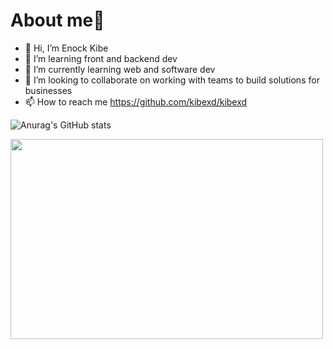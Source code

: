 
# About me🚀

<!---
kibexd/kibexd is a ✨ special ✨ repository because its `README.md` (this file) appears on your GitHub profile.
You can click the Preview link to take a look at your changes.
--->

- 👋 Hi, I’m Enock Kibe
- 👀 I’m learning front and backend dev
- 🌱 I’m currently learning web and software dev
- 💞️ I’m looking to collaborate on working with teams to build solutions for businesses
- 📫 How to reach  me https://github.com/kibexd/kibexd

![Anurag's GitHub stats](https://github-readme-stats.vercel.app/api?username=kibexd&show_icons=true&theme=aura)

<p><img align="left" src="https://github.com/kibexd/First-Repo/blob/main/anime-aesthetic.gif " width="500" height="320" /></p>
